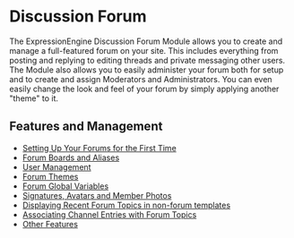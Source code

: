 <!--
    This source file is part of the open source project
    ExpressionEngine User Guide (https://github.com/ExpressionEngine/ExpressionEngine-User-Guide)

    @link      https://expressionengine.com/
    @copyright Copyright (c) 2003-2020, Packet Tide, LLC (https://packettide.com)
    @license   https://expressionengine.com/license Licensed under Apache License, Version 2.0
-->

# Discussion Forum

The ExpressionEngine Discussion Forum Module allows you to create and manage a full-featured forum on your site. This includes everything from posting and replying to editing threads and private messaging other users. The Module also allows you to easily administer your forum both for setup and to create and assign Moderators and Administrators. You can even easily change the look and feel of your forum by simply applying another "theme" to it.

## Features and Management

- [Setting Up Your Forums for the First Time](setup.md)
- [Forum Boards and Aliases](boards.md)
- [User Management](user-management.md)
- [Forum Themes](themes.md)
- [Forum Global Variables](global-variables.md)
- [Signatures, Avatars and Member Photos](signatures.md)
- [Displaying Recent Forum Topics in non-forum templates](recent-topics.md)
- [Associating Channel Entries with Forum Topics](channel-forum.md)
- [Other Features](other-features.md)
